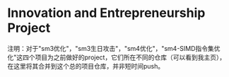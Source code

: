 # Innovation and Entrepreneurship Project

注明：对于"sm3优化"，"sm3生日攻击"，"sm4优化"，"sm4-SIMD指令集优化"这四个项目为之前做好的project，它们所在不同的仓库（可以看到我主页），在这里将其合并到这个总的项目仓库，并非短时间push。
